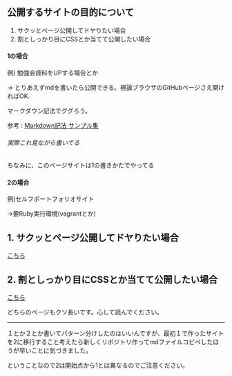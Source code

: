 ## 公開するサイトの目的について
1. サクッとページ公開してドヤりたい場合 
2. 割としっかり目にCSSとか当てて公開したい場合

#### 1の場合
例) 勉強会資料をUPする場合とか 

→ とりあえずmdを書いたら公開できる。極論ブラウザのGitHubページさえ開ければOK. 

マークダウン記法でググろう。 

参考 : [Markdown記法 サンプル集](https://qiita.com/tbpgr/items/989c6badefff69377da7)
###### 実際これ見ながら書いてる
ちなみに、このページサイトは1の書きかたでやってる

#### 2の場合
例)セルフポートフォリオサイト 

→要Ruby実行環境(vagrantとか)


## 1. サクッとページ公開してドヤりたい場合 
[こちら](https://nnn-kakimoto.github.io/study_jekyll_on_ghp/easy_mode)

## 2. 割としっかり目にCSSとか当てて公開したい場合
[こちら]()

どちらのページもクソ長いです。心して読んでください。

---
１とか２とか書いてパターン分けしたのはいいんですが、最初１で作ったサイトを2に移行すること考えたら新しくリポジトリ作ってmdファイルコピペしたほうが早いことに気づきました。 

ということなので2は開始点から1とは異なるのでご注意ください。
